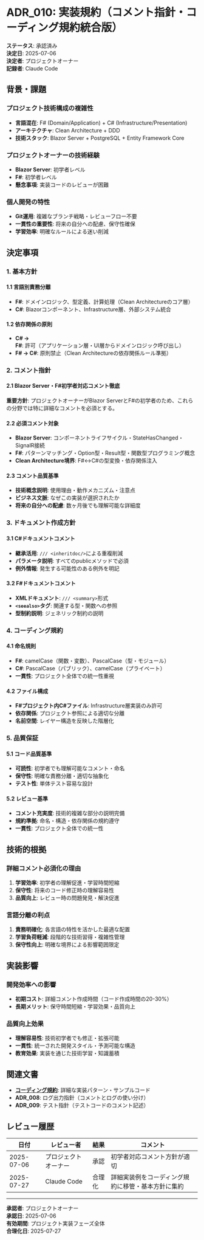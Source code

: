 # ADR_010: 実装規約（コメント指針・コーディング規約統合版）

**ステータス**: 承認済み  
**決定日**: 2025-07-06  
**決定者**: プロジェクトオーナー  
**記録者**: Claude Code  

## 背景・課題

### プロジェクト技術構成の複雑性
- **言語混在**: F# (Domain/Application) + C# (Infrastructure/Presentation)
- **アーキテクチャ**: Clean Architecture + DDD
- **技術スタック**: Blazor Server + PostgreSQL + Entity Framework Core

### プロジェクトオーナーの技術経験
- **Blazor Server**: 初学者レベル
- **F#**: 初学者レベル
- **懸念事項**: 実装コードのレビューが困難

### 個人開発の特性
- **Git運用**: 複雑なブランチ戦略・レビューフロー不要
- **一貫性の重要性**: 将来の自分への配慮、保守性確保
- **学習効率**: 明確なルールによる迷い削減

## 決定事項

### 1. 基本方針

#### 1.1 言語別責務分離
- **F#**: ドメインロジック、型定義、計算処理（Clean Architectureのコア層）
- **C#**: Blazorコンポーネント、Infrastructure層、外部システム統合

#### 1.2 依存関係の原則
- **C# → F#**: 許可（アプリケーション層・UI層からドメインロジック呼び出し）
- **F# → C#**: 原則禁止（Clean Architectureの依存関係ルール準拠）

### 2. コメント指針

#### 2.1 Blazor Server・F#初学者対応コメント徹底
**重要方針**: プロジェクトオーナーがBlazor ServerとF#の初学者のため、これらの分野では特に詳細なコメントを必須とする。

#### 2.2 必須コメント対象
- **Blazor Server**: コンポーネントライフサイクル・StateHasChanged・SignalR接続
- **F#**: パターンマッチング・Option型・Result型・関数型プログラミング概念
- **Clean Architecture境界**: F#↔C#の型変換・依存関係注入

#### 2.3 コメント品質基準
- **技術概念説明**: 使用理由・動作メカニズム・注意点
- **ビジネス文脈**: なぜこの実装が選択されたか
- **将来の自分への配慮**: 数ヶ月後でも理解可能な詳細度

### 3. ドキュメント作成方針

#### 3.1 C#ドキュメントコメント
- **継承活用**: `/// <inheritdoc/>`による重複削減
- **パラメータ説明**: すべてのpublicメソッドで必須
- **例外情報**: 発生する可能性のある例外を明記

#### 3.2 F#ドキュメントコメント
- **XMLドキュメント**: `/// <summary>`形式
- **`<seealso>`タグ**: 関連する型・関数への参照
- **型制約説明**: ジェネリック制約の説明

### 4. コーディング規約

#### 4.1 命名規則
- **F#**: camelCase（関数・変数）、PascalCase（型・モジュール）
- **C#**: PascalCase（パブリック）、camelCase（プライベート）
- **一貫性**: プロジェクト全体での統一性重視

#### 4.2 ファイル構成
- **F#プロジェクト内C#ファイル**: Infrastructure層実装のみ許可
- **依存関係**: プロジェクト参照による適切な分離
- **名前空間**: レイヤー構造を反映した階層化

### 5. 品質保証

#### 5.1 コード品質基準
- **可読性**: 初学者でも理解可能なコメント・命名
- **保守性**: 明確な責務分離・適切な抽象化
- **テスト性**: 単体テスト容易な設計

#### 5.2 レビュー基準
- **コメント充実度**: 技術的複雑な部分の説明完備
- **規約準拠**: 命名・構造・依存関係の規約遵守
- **一貫性**: プロジェクト全体での統一性

## 技術的根拠

### 詳細コメント必須化の理由
1. **学習効率**: 初学者の理解促進・学習時間短縮
2. **保守性**: 将来のコード修正時の理解容易性
3. **品質向上**: レビュー時の問題発見・解決促進

### 言語分離の利点
1. **責務明確化**: 各言語の特性を活かした最適な配置
2. **学習負荷軽減**: 段階的な技術習得・複雑性管理
3. **保守性向上**: 明確な境界による影響範囲限定

## 実装影響

### 開発効率への影響
- **初期コスト**: 詳細コメント作成時間（コード作成時間の20-30%）
- **長期メリット**: 保守時間短縮・学習効果・品質向上

### 品質向上効果
- **理解容易性**: 技術初学者でも修正・拡張可能
- **一貫性**: 統一された開発スタイル・予測可能な構造
- **教育効果**: 実装を通じた技術学習・知識蓄積

## 関連文書

- **[コーディング規約](/Doc/08_Organization/Rules/コーディング規約.md)**: 詳細な実装パターン・サンプルコード
- **ADR_008**: ログ出力指針（コメントとログの使い分け）
- **ADR_009**: テスト指針（テストコードのコメント記述）

## レビュー履歴

| 日付 | レビュー者 | 結果 | コメント |
|------|------------|------|----------|
| 2025-07-06 | プロジェクトオーナー | 承認 | 初学者対応コメント方針が適切 |
| 2025-07-27 | Claude Code | 合理化 | 詳細実装例をコーディング規約に移管・基本方針に集約 |

---

**承認者**: プロジェクトオーナー  
**承認日**: 2025-07-06  
**有効期間**: プロジェクト実装フェーズ全体  
**合理化日**: 2025-07-27